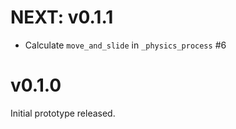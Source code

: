 # NEXT: v0.1.1

- Calculate `move_and_slide` in `_physics_process` #6

# v0.1.0

Initial prototype released.
